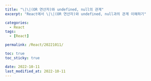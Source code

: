 ```yaml
---
title: "\|\|(OR 연산자)와 undefined, null의 관계"
excerpt: "React에서 \|\|(OR 연산자)와 undefined, null과의 관계 이해하기"

categories:
  - React
tags:
  - [React]

permalink: /React/20221011/

toc: true
toc_sticky: true

date: 2022-10-11
last_modified_at: 2022-10-11
---
```

